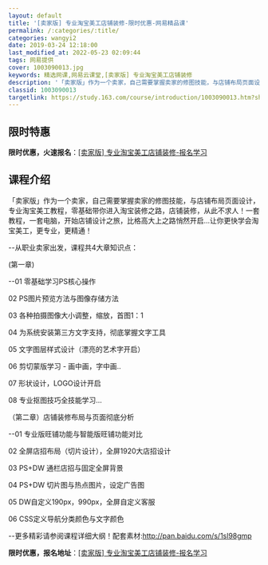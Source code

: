 ```yaml
---
layout: default
title: '[卖家版] 专业淘宝美工店铺装修-限时优惠-网易精品课'
permalink: /:categories/:title/
categories: wangyi2
date: 2019-03-24 12:18:00
last_modified_at: 2022-05-23 02:09:44
tags: 网易提供
cover: 1003090013.jpg
keywords: 精选网课,网易云课堂,[卖家版] 专业淘宝美工店铺装修
description: '「卖家版」作为一个卖家，自己需要掌握卖家的修图技能，与店铺布局页面设计，专业淘宝美工教程，零基础带你进入淘宝装修之路，店'
classid: 1003090013
targetlink: https://study.163.com/course/introduction/1003090013.htm?share=1&shareId=1025206652&utm_campaign=share&utm_medium=iphoneShare&utm_source=&utm_u=1025206652
---
```


## 限时特惠

**限时优惠，火速报名**：[[卖家版] 专业淘宝美工店铺装修-报名学习](https://study.163.com/course/introduction/1003090013.htm?share=1&shareId=1025206652&utm_campaign=share&utm_medium=iphoneShare&utm_source=&utm_u=1025206652)

## 课程介绍

「卖家版」作为一个卖家，自己需要掌握卖家的修图技能，与店铺布局页面设计，专业淘宝美工教程，零基础带你进入淘宝装修之路，店铺装修，从此不求人！一套教程，一套电脑，开始店铺设计之旅，比格高大上之路悄然开启...让你更快学会淘宝美工，更专业，更精通！



--从职业卖家出发，课程共4大章知识点：

(第一章)

--01 零基础学习PS核心操作

  02 PS图片预览方法与图像存储方法

  03 各种拍摄图像大小调整，缩放，首图1：1

  04 为系统安装第三方文字支持，彻底掌握文字工具

  05 文字图层样式设计（漂亮的艺术字开启）

  06 剪切蒙版学习 - 画中画，字中画..

  07 形状设计，LOGO设计开启

  08 专业抠图技巧全技能学习...



（第二章）店铺装修布局与页面彻底分析

--01 专业版旺铺功能与智能版旺铺功能对比

  02 全屏店招布局（切片设计），全屏1920大店招设计

  03  PS+DW 通栏店招与固定全屏背景

  04 PS+DW 切片图与热点图片，设定广告图

  05 DW自定义190px，990px，全屏自定义客服

  06 CSS定义导航分类颜色与文字颜色



--更多精彩请参阅课程详细大纲！配套素材:http://pan.baidu.com/s/1sl98gmp

**限时优惠，报名地址**：[[卖家版] 专业淘宝美工店铺装修-报名学习](https://study.163.com/course/introduction/1003090013.htm?share=1&shareId=1025206652&utm_campaign=share&utm_medium=iphoneShare&utm_source=&utm_u=1025206652)

